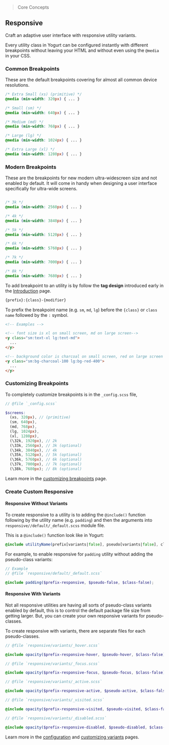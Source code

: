 > Core Concepts

## Responsive

Craft an adaptive user interface with responsive utility variants.

Every utility class in Yogurt can be configured instantly with different breakpoints without leaving your HTML and without even using the `@media` in your CSS.

### Common Breakpoints

These are the default breakpoints covering for almost all common device resolutions.

```css
/* Extra Small (xs) (primitive) */
@media (min-width: 320px) { ... }

/* Small (sm) */
@media (min-width: 640px) { ... }

/* Medium (md) */
@media (min-width: 768px) { ... }

/* Large (lg) */
@media (min-width: 1024px) { ... }

/* Extra Large (xl) */
@media (min-width: 1280px) { ... }
```

### Modern Breakpoints

These are the breakpoints for new modern ultra-widescreen size and not enabled by default. It will come in handy when designing a user interface specifically for ultra-wide screens.

```css

/* 3k */
@media (min-width: 2560px) { ... }

/* 4k */
@media (min-width: 3840px) { ... }

/* 5k */
@media (min-width: 5120px) { ... }

/* 6k */
@media (min-width: 5760px) { ... }

/* 7k */
@media (min-width: 7000px) { ... }

/* 8k */
@media (min-width: 7680px) { ... }
```

To add breakpoint to an utility is by follow the **tag design** introduced early in the [Introduction](../introduction.md) page.

```html
{prefix}:{class}-{modifier}
```

To prefix the breakpoint name (e.g. `sm`, `md`, `lg`) before the `{class}` or `class name` followed by the `:` symbol.

```html
<!-- Examples -->

<!-- font size is xl on small screen, md on large screen-->
<y class="sm:text-xl lg:text-md">
  ...
</y>

<!-- background color is charcoal on small screen, red on large screen -->
<y class="sm:bg-charcoal-100 lg:bg-red-400">
  ...
</y>
```

### Customizing Breakpoints

To completely customize breakpoints is in the `_config.scss` file,

```scss
// @file `_config.scss`

$screens:
  (xs, 320px), // (primitive)
  (sm, 640px),
  (md, 768px),
  (lg, 1024px),
  (xl, 1280px),
  (\32k, 1920px), // 2k
  (\33k, 2560px), // 3k (optional)
  (\34k, 3840px), // 4k
  (\35k, 5120px), // 5k (optional)
  (\36k, 5760px), // 6k (optional)
  (\37k, 7000px), // 7k (optional)
  (\38k, 7680px); // 8k (optional)
```

Learn more in the [customizing breakpoints](../customization/breakpoints.md) page.

### Create Custom Responsive

#### Responsive Without Variants

To create responsive to a utility is to adding the `@include()` function following by the utility name (e.g. `padding`) and then the arguments into `responsive//default/_default.scss` module file.

This is a `@include()` function look like in Yogurt:

```scss
@include utilityName(prefix[variants|false], pseudo[variants|false], class[true|false], negative[true|false]); 
```

For example, to enable responsive for `padding` utility without adding the pseudo-class variants:

```scss
// Example
// @file `responsive/default/_default.scss`

@include padding($prefix-responsive, $pseudo-false, $class-false);
```

#### Responsive With Variants

Not all responsive utilities are having all sorts of pseudo-class variants enabled by default, this is to control the default package file size from getting larger. But, you can create your own responsive variants for pseudo-classes.

To create responsive with variants, there are separate files for each pseudo-classes.

```scss
// @file `responsive/variants/_hover.scss`

@include opacity($prefix-responsive-hover, $pseudo-hover, $class-false);

// @file `responsive/variants/_focus.scss`

@include opacity($prefix-responsive-focus, $pseudo-focus, $class-false);

// @file `responsive/variants/_active.scss`

@include opacity($prefix-responsive-active, $pseudo-active, $class-false);

// @file `responsive/variants/_visited.scss`

@include opacity($prefix-responsive-visited, $pseudo-visited, $class-false);

// @file `responsive/variants/_disabled.scss`

@include opacity($prefix-responsive-disabled, $pseudo-disabled, $class-false);
```

Learn more in the [configuration](../customization/configuration.md) and [customizing variants](../customization/variants.md) pages.
